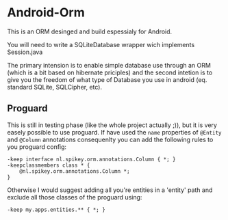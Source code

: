 Android-Orm
===========

This is an ORM desinged and build espessialy for Android.

You will need to write a SQLiteDatabase wrapper wich implements Session.java

The primary intension is to enable simple database use through an ORM (which is a bit based on hibernate priciples) and the second intetion is to give you the freedom of what type of Database you use in android (eq. standard SQLite, SQLCipher, etc).

Proguard
--------

This is still in testing phase (like the whole project actually ;)), but it is very easely possible to use proguard. 
If have used the `name` properties of `@Entity` and `@Column` annotations consequenlty you can add the following rules to you proguard config:

    -keep interface nl.spikey.orm.annotations.Column { *; }
    -keepclassmembers class * {
        @nl.spikey.orm.annotations.Column *;
    }


Otherwise I would suggest adding all you're entities in a 'entity' path and exclude all those classes of the proguard using:

    -keep my.apps.entities.** { *; }

